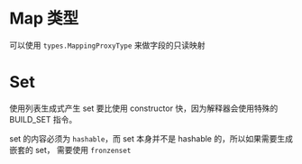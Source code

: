 # Map 类型

可以使用 `types.MappingProxyType` 来做字段的只读映射

# Set 

使用列表生成式产生 set 要比使用 constructor 快，因为解释器会使用特殊的 BUILD_SET 指令。

set 的内容必须为 `hashable`，而 set 本身并不是 hashable 的，所以如果需要生成嵌套的 set，
需要使用 `fronzenset`